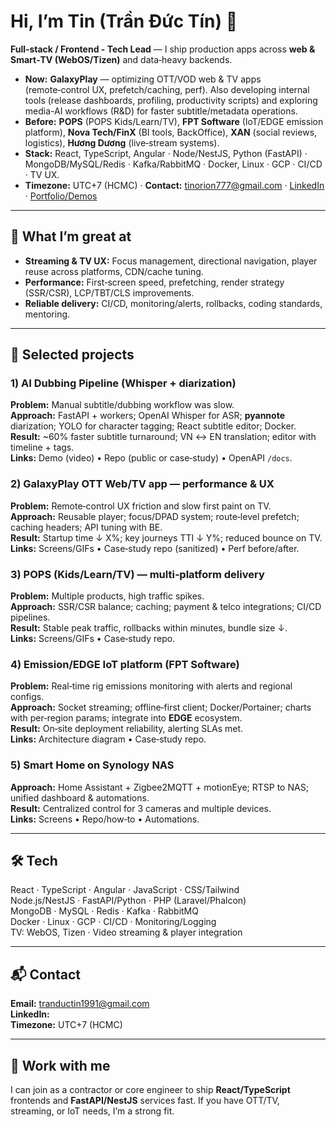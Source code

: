 # Hi, I’m Tin (Trần Đức Tín) 👋
**Full‑stack / Frontend - Tech Lead** — I ship production apps across **web & Smart‑TV (WebOS/Tizen)** and data‑heavy backends.

- **Now:** **GalaxyPlay** — optimizing OTT/VOD web & TV apps (remote‑control UX, prefetch/caching, perf). Also developing internal tools (release dashboards, profiling, productivity scripts) and exploring media-AI workflows (R&D) for faster subtitle/metadata operations.
- **Before:** **POPS** (POPS Kids/Learn/TV), **FPT Software** (IoT/EDGE emission platform), **Nova Tech/FinX** (BI tools, BackOffice), **XAN** (social reviews, logistics), **Hương Dương** (live‑stream systems).
- **Stack:** React, TypeScript, Angular · Node/NestJS, Python (FastAPI) · MongoDB/MySQL/Redis · Kafka/RabbitMQ · Docker, Linux · GCP · CI/CD · TV UX.
- **Timezone:** UTC+7 (HCMC) · **Contact:** tinorion777@gmail.com · [LinkedIn](www.linkedin.com/in/tinorion777) · [Portfolio/Demos](<add-link>)

---

## 🚀 What I’m great at
- **Streaming & TV UX:** Focus management, directional navigation, player reuse across platforms, CDN/cache tuning.
- **Performance:** First‑screen speed, prefetching, render strategy (SSR/CSR), LCP/TBT/CLS improvements.
- **Reliable delivery:** CI/CD, monitoring/alerts, rollbacks, coding standards, mentoring.

---

## 🧩 Selected projects

### 1) AI Dubbing Pipeline (Whisper + diarization)
**Problem:** Manual subtitle/dubbing workflow was slow.  
**Approach:** FastAPI + workers; OpenAI Whisper for ASR; **pyannote** diarization; YOLO for character tagging; React subtitle editor; Docker.  
**Result:** ~60% faster subtitle turnaround; VN ↔ EN translation; editor with timeline + tags.  
**Links:** Demo (video) • Repo (public or case‑study) • OpenAPI `/docs`.

### 2) GalaxyPlay OTT Web/TV app — performance & UX
**Problem:** Remote‑control UX friction and slow first paint on TV.  
**Approach:** Reusable player; focus/DPAD system; route‑level prefetch; caching headers; API tuning with BE.  
**Result:** Startup time ↓ X%; key journeys TTI ↓ Y%; reduced bounce on TV.  
**Links:** Screens/GIFs • Case‑study repo (sanitized) • Perf before/after.

### 3) POPS (Kids/Learn/TV) — multi‑platform delivery
**Problem:** Multiple products, high traffic spikes.  
**Approach:** SSR/CSR balance; caching; payment & telco integrations; CI/CD pipelines.  
**Result:** Stable peak traffic, rollbacks within minutes, bundle size ↓.  
**Links:** Screens/GIFs • Case‑study repo.

### 4) Emission/EDGE IoT platform (FPT Software)
**Problem:** Real‑time rig emissions monitoring with alerts and regional configs.  
**Approach:** Socket streaming; offline‑first client; Docker/Portainer; charts with per‑region params; integrate into **EDGE** ecosystem.  
**Result:** On‑site deployment reliability, alerting SLAs met.  
**Links:** Architecture diagram • Case‑study repo.

### 5) Smart Home on Synology NAS
**Approach:** Home Assistant + Zigbee2MQTT + motionEye; RTSP to NAS; unified dashboard & automations.  
**Result:** Centralized control for 3 cameras and multiple devices.  
**Links:** Screens • Repo/how‑to • Automations.

---

## 🛠️ Tech
React · TypeScript · Angular · JavaScript · CSS/Tailwind  
Node.js/NestJS · FastAPI/Python · PHP (Laravel/Phalcon)  
MongoDB · MySQL · Redis · Kafka · RabbitMQ  
Docker · Linux · GCP · CI/CD · Monitoring/Logging  
TV: WebOS, Tizen · Video streaming & player integration

---

## 📬 Contact
**Email:** tranductin1991@gmail.com  
**LinkedIn:** <add-link>  
**Timezone:** UTC+7 (HCMC)

---

## 🤝 Work with me
I can join as a contractor or core engineer to ship **React/TypeScript** frontends and **FastAPI/NestJS** services fast. If you have OTT/TV, streaming, or IoT needs, I’m a strong fit.

